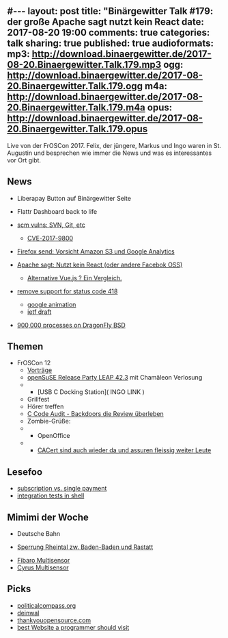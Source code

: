 #---
layout: post
title: "Binärgewitter Talk #179: der große Apache sagt nutzt kein React
date: 2017-08-20 19:00
comments: true
categories: talk
sharing: true
published: true
audioformats:
  mp3: http://download.binaergewitter.de/2017-08-20.Binaergewitter.Talk.179.mp3
  ogg: http://download.binaergewitter.de/2017-08-20.Binaergewitter.Talk.179.ogg
  m4a: http://download.binaergewitter.de/2017-08-20.Binaergewitter.Talk.179.m4a
  opus: http://download.binaergewitter.de/2017-08-20.Binaergewitter.Talk.179.opus
---
Live von der FrOSCon 2017. Felix, der jüngere, Markus und Ingo waren in St. Augustin und besprechen wie immer die News und was es interessantes vor Ort gibt.

## News
- Liberapay Button auf Binärgewitter Seite
- Flattr Dashboard back to life
- [scm vulns: SVN, Git, etc]( http://blog.recurity-labs.com/2017-08-10/scm-vulns )
  * [CVE-2017-9800]( https://subversion.apache.org/security/CVE-2017-9800-advisory.txt )

- [Firefox send: Vorsicht Amazon S3 und Google Analytics]( https://www.kuketz-blog.de/firefox-send-setzt-mozilla-erneut-auf-google-analytics/ )
- [Apache sagt: Nutzt kein React (oder andere Facebok OSS)]( 
https://www.heise.de/developer/meldung/Apache-Software-Foundation-will-keine-Projekte-mit-Facebook-Lizenz-unter-ihrem-Dach-3778887.html )
  * [Alternative Vue.js ? Ein Vergleich.]( https://vuejs.org/v2/guide/comparison.html#React )
- [remove support for status code 418]( https://github.com/golang/go/issues/21326 )
  * [google animation]( https://www.google.com/teapot )
  * [ietf draft]( https://tools.ietf.org/id/draft-nottingham-thanks-larry-00.html )
- [900,000 processes on DragonFly BSD]( http://lists.dragonflybsd.org/pipermail/users/2017-August/313552.html )

## Themen
- FrOSCon 12
    * [Vorträge]( https://media.ccc.de/c/froscon2017 )
    * [openSuSE Release Party LEAP 42.3]( https://news.opensuse.org/2017/07/17/plan-a-community-release-party-for-opensuse-leap-42-3/ ) mit Chamäleon Verlosung
    * * [USB C Docking Station]( INGO LINK )
    * Grillfest
    * Hörer treffen
    * [C Code Audit - Backdoors die Review überleben]( http://underhanded-c.org/ )
    * Zombie-Grüße: 
    * * OpenOffice
    * * [CACert sind auch wieder da und assuren fleissig weiter Leute]( http://blog.cacert.org/2017/08/cacert-and-secure-u-at-froscon-2017/ )

## Lesefoo
- [subscription vs. single payment]( https://medium.com/building-ulysses/why-were-switching-ulysses-to-subscription-47f80b07a9cd )
- [integration tests in shell]( https://zachholman.com/posts/integration-tests )

## Mimimi der Woche
- Deutsche Bahn 
 * [Sperrung Rheintal zw. Baden-Baden und Rastatt]( 
https://www.swr.de/swraktuell/bw/sperrung-dauert-wohl-noch-bis-mitte-september/-/id=1622/did=20127050/nid=1622/ushjxw/index.html )
- [Fibaro Multisensor]( http://amzn.to/2veuxO3 )
- [Cyrus Multisensor]( http://amzn.to/2xfWN4r )

## Picks
- [politicalcompass.org](https://www.politicalcompass.org )
- [deinwal](https://deinwal.de/home )
- [thankyouopensource.com](https://www.thankyouopensource.com/ )
- [best Website a programmer should visit](https://github.com/sdmg15/Best-websites-a-programmer-should-visit )
